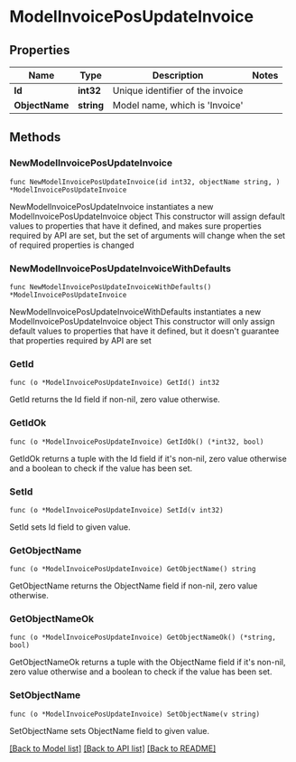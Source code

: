# ModelInvoicePosUpdateInvoice

## Properties

Name | Type | Description | Notes
------------ | ------------- | ------------- | -------------
**Id** | **int32** | Unique identifier of the invoice | 
**ObjectName** | **string** | Model name, which is &#39;Invoice&#39; | 

## Methods

### NewModelInvoicePosUpdateInvoice

`func NewModelInvoicePosUpdateInvoice(id int32, objectName string, ) *ModelInvoicePosUpdateInvoice`

NewModelInvoicePosUpdateInvoice instantiates a new ModelInvoicePosUpdateInvoice object
This constructor will assign default values to properties that have it defined,
and makes sure properties required by API are set, but the set of arguments
will change when the set of required properties is changed

### NewModelInvoicePosUpdateInvoiceWithDefaults

`func NewModelInvoicePosUpdateInvoiceWithDefaults() *ModelInvoicePosUpdateInvoice`

NewModelInvoicePosUpdateInvoiceWithDefaults instantiates a new ModelInvoicePosUpdateInvoice object
This constructor will only assign default values to properties that have it defined,
but it doesn't guarantee that properties required by API are set

### GetId

`func (o *ModelInvoicePosUpdateInvoice) GetId() int32`

GetId returns the Id field if non-nil, zero value otherwise.

### GetIdOk

`func (o *ModelInvoicePosUpdateInvoice) GetIdOk() (*int32, bool)`

GetIdOk returns a tuple with the Id field if it's non-nil, zero value otherwise
and a boolean to check if the value has been set.

### SetId

`func (o *ModelInvoicePosUpdateInvoice) SetId(v int32)`

SetId sets Id field to given value.


### GetObjectName

`func (o *ModelInvoicePosUpdateInvoice) GetObjectName() string`

GetObjectName returns the ObjectName field if non-nil, zero value otherwise.

### GetObjectNameOk

`func (o *ModelInvoicePosUpdateInvoice) GetObjectNameOk() (*string, bool)`

GetObjectNameOk returns a tuple with the ObjectName field if it's non-nil, zero value otherwise
and a boolean to check if the value has been set.

### SetObjectName

`func (o *ModelInvoicePosUpdateInvoice) SetObjectName(v string)`

SetObjectName sets ObjectName field to given value.



[[Back to Model list]](../README.md#documentation-for-models) [[Back to API list]](../README.md#documentation-for-api-endpoints) [[Back to README]](../README.md)


